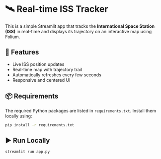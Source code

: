 # 🛰️ Real-time ISS Tracker

This is a simple Streamlit app that tracks the **International Space Station (ISS)** in real-time and displays its trajectory on an interactive map using Folium.

## 🚀 Features

- Live ISS position updates
- Real-time map with trajectory trail
- Automatically refreshes every few seconds
- Responsive and centered UI

## 📦 Requirements

The required Python packages are listed in `requirements.txt`. Install them locally using:

```bash
pip install -r requirements.txt
```
## ▶️ Run Locally
```bash
streamlit run app.py
```
